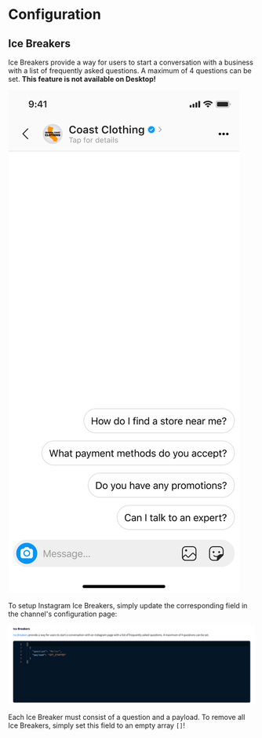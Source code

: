 # Configuration

## Ice Breakers <a href="ice-breakers" id="ice-breakers"></a>

Ice Breakers provide a way for users to start a conversation with a business with a list of frequently asked questions. A maximum of 4 questions can be set. **This feature is not available on Desktop!**

![](<../../.gitbook/assets/image (110).png>)

To setup Instagram Ice Breakers, simply update the corresponding field in the channel's configuration page:

![](<../../.gitbook/assets/image (111).png>)

Each Ice Breaker must consist of a question and a payload. To remove all Ice Breakers, simply set this field to an empty array `[]`!
